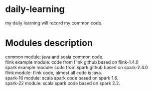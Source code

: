 # daily-learning
my daily learning will record my common code. 

# Modules description
common module: java and scala common code.<br>
flink example module: code from flink github based on flink-1.4.0 <br>
spark example module: code from spark github based on spark-2.4.0 <br>
flink module: flink code, almost all code is java. <br>
spark-16 module: scala spark code based on spark 1.6. <br>
spark-22 module: scala spark code based on spark 2.2. <br>
